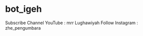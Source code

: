 # bot_igeh
Subscribe Channel YouTube : mrr Lughawiyah                         Follow Instagram : zhe_pengumbara
